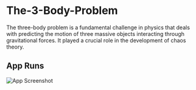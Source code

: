 
# The-3-Body-Problem 

The three-body problem is a fundamental challenge in physics that deals with predicting the motion of three massive objects interacting through gravitational forces.  It played a crucial role in the development of chaos theory.







## App Runs

![App Screenshot](https://media.discordapp.net/attachments/1275100258556313744/1371858430431858739/2025-05-13_11-28-22.gif?ex=6824aa39&is=682358b9&hm=b5a68fe46fc0054eb2f7f1617ef6d5c8e5bb527fe07fbe492926dc52797a897f&=)


